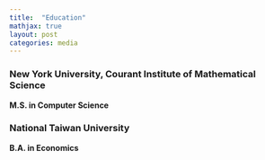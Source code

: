 ```yaml
---
title:  "Education"
mathjax: true
layout: post
categories: media
---
```


### New York University, Courant Institute of Mathematical Science
**M.S. in Computer Science**

### National Taiwan University
**B.A. in Economics**
